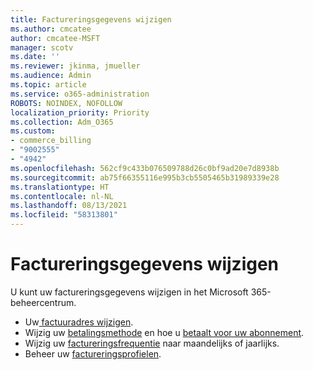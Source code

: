```yaml
---
title: Factureringsgegevens wijzigen
ms.author: cmcatee
author: cmcatee-MSFT
manager: scotv
ms.date: ''
ms.reviewer: jkinma, jmueller
ms.audience: Admin
ms.topic: article
ms.service: o365-administration
ROBOTS: NOINDEX, NOFOLLOW
localization_priority: Priority
ms.collection: Adm_O365
ms.custom:
- commerce_billing
- "9002555"
- "4942"
ms.openlocfilehash: 562cf9c433b076509788d26c0bf9ad20e7d8938b
ms.sourcegitcommit: ab75f66355116e995b3cb5505465b31989339e28
ms.translationtype: HT
ms.contentlocale: nl-NL
ms.lasthandoff: 08/13/2021
ms.locfileid: "58313801"
---
```

# <a name="change-billing-information"></a>Factureringsgegevens wijzigen

U kunt uw factureringsgegevens wijzigen in het Microsoft 365-beheercentrum. 

- Uw[ factuuradres wijzigen](https://docs.microsoft.com/microsoft-365/commerce/billing-and-payments/change-your-billing-addresses).
- Wijzig uw [betalingsmethode](https://docs.microsoft.com/microsoft-365/commerce/billing-and-payments/manage-payment-methods) en hoe u [betaalt voor uw abonnement](https://docs.microsoft.com/microsoft-365/commerce/billing-and-payments/pay-for-your-subscription).
- Wijzig uw [factureringsfrequentie](https://docs.microsoft.com/microsoft-365/commerce/billing-and-payments/change-payment-frequency) naar maandelijks of jaarlijks.
- Beheer uw [factureringsprofielen](https://docs.microsoft.com/microsoft-365/commerce/billing-and-payments/manage-billing-profiles).
